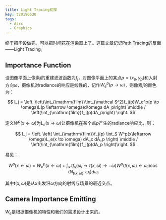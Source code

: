 ```yaml
---
title: Light Tracing初探
key: t20190530
tags:
  - Atrc
  - Graphics
---
```


终于把毕设做完，可以把时间花在渲染器上了。这篇文章记记Path Tracing的反面——Light Tracing。

<!--more-->

## Importance Function

设图像平面上像素$j$的重建滤波函数为$f_j$，对图像平面上的某点$p = (x_p, y_p)$和入射方向$\omega$，摄像机对radiance的响应是线性的，记作$W_e^p(p \to \omega)$，则像素$j$的颜色为：

$$
I_j = \left. \left(\int_{\mathrm{film}}\int_{\mathcal S^2}f_j(p)W_e^p(p \to \omega)L(p \leftarrow \omega)d\omega dA_p\right) \middle / \left(\int_{\mathrm{film}}f_j(p)dA_p\right) \right.
$$

定义$W^p(x \leftarrow \omega)$为$L_e(x \to \omega)$让摄像机在某个点$p$产生的radiance响应比，则：

$$
I_j = \left. \left( \int_{\mathrm{film}}f_j(p) \int_S W^p(x\leftarrow \omega)L_e(x \to \omega) dA_x dA_p \right) \middle / \left(\int_{\mathrm{film}}f_j(p)dA_p \right)\right.
$$

易见：

$$
W^p(x \leftarrow \omega) = W_e^p(x \leftarrow \omega) + \int_{\mathcal S^2}f_s(\omega_i \to t(x, \omega) \to -\omega)W^p(t(x, \omega) \leftarrow \omega_i)\cos\langle N_{t(x, \omega)}, \omega_i\rangle d\omega_i
$$

其中$t(x, \omega)$是从$x$出发沿$\omega$方向的射线与场景的最近交点。

## Camera Importance Emitting

$W_e$是根据摄像机的特性和我们的需求设计出来的。
